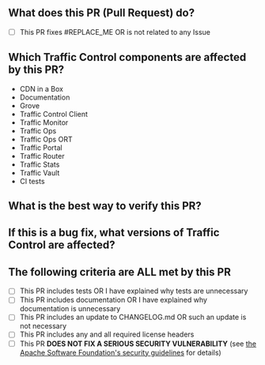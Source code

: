 <!--
************ STOP!! ************
If this Pull Request is intended to fix a security vulnerability, DO NOT submit it! Instead, contact
the Apache Traffic Control Security Team at security@trafficcontrol.apache.org and follow the
guidelines at https://apache.org/security regarding vulnerability disclosure.
-->
## What does this PR (Pull Request) do?
<!-- Explain the changes you made here. If this fixes an Issue, identify it by
replacing the text in the checkbox item with the Issue number e.g.

- [x] This PR fixes #9001 OR is not related to any Issue

^ This will automatically close Issue number 9001 when the Pull Request is
merged (The '#' is important).

Be sure you check the box properly, see the "The following criteria are ALL
met by this PR" section for details.
-->

- [ ] This PR fixes #REPLACE_ME OR is not related to any Issue <!-- You can check for an issue here: https://github.com/apache/trafficcontrol/issues -->


## Which Traffic Control components are affected by this PR?
<!-- Please delete all components from this list that are NOT affected by this
Pull Request. Also, feel free to add the name of a tool or script that is
affected but not on the list.

Additionally, if this Pull Request does NOT affect documentation, please
explain why documentation is not required. -->

- CDN in a Box
- Documentation
- Grove
- Traffic Control Client <!-- Please specify which; e.g. 'Python', 'Go', 'Java' -->
- Traffic Monitor
- Traffic Ops
- Traffic Ops ORT
- Traffic Portal
- Traffic Router
- Traffic Stats
- Traffic Vault
- CI tests

## What is the best way to verify this PR?
<!-- Please include here ALL the steps necessary to test your Pull Request. If
it includes tests (and most should), outline here the steps needed to run the
tests. If not, lay out the manual testing procedure and please explain why
tests are unnecessary for this Pull Request. -->

## If this is a bug fix, what versions of Traffic Control are affected?
<!-- If this PR fixes a bug, please list here all of the affected versions - to
the best of your knowledge. It's also pretty helpful to include a commit hash
of where 'master' is at the time this PR is opened (if it affects master),
because what 'master' means will change over time. For example, if this PR
fixes a bug that's present in master (at commit hash '1df853c8'), in v4.0.0,
and in the current 4.0.1 Release candidate (e.g. RC1), then this list would
look like:

- master (1df853c8)
- 4.0.0
- 4.0.1 (RC1)

If you don't know what other versions might have this bug, AND don't know how
to find the commit hash of 'master', then feel free to leave this section
blank (or, preferably, delete it entirely).
 -->


## The following criteria are ALL met by this PR
<!-- Check the boxes to signify that the associated statement is true. To
"check a box", replace the space inside of the square brackets with an 'x'.
e.g.

- [ x] <- Wrong
- [x ] <- Wrong
- [] <- Wrong
- [*] <- Wrong
- [x] <- Correct!

-->

- [ ] This PR includes tests OR I have explained why tests are unnecessary
- [ ] This PR includes documentation OR I have explained why documentation is unnecessary
- [ ] This PR includes an update to CHANGELOG.md OR such an update is not necessary
- [ ] This PR includes any and all required license headers
- [ ] This PR **DOES NOT FIX A SERIOUS SECURITY VULNERABILITY** (see [the Apache Software Foundation's security guidelines](https://apache.org/security) for details)

<!--
Licensed to the Apache Software Foundation (ASF) under one
or more contributor license agreements.  See the NOTICE file
distributed with this work for additional information
regarding copyright ownership.  The ASF licenses this file
to you under the Apache License, Version 2.0 (the
"License"); you may not use this file except in compliance
with the License.  You may obtain a copy of the License at

    http://www.apache.org/licenses/LICENSE-2.0

Unless required by applicable law or agreed to in writing,
software distributed under the License is distributed on an
"AS IS" BASIS, WITHOUT WARRANTIES OR CONDITIONS OF ANY
KIND, either express or implied.  See the License for the
specific language governing permissions and limitations
under the License.
-->
